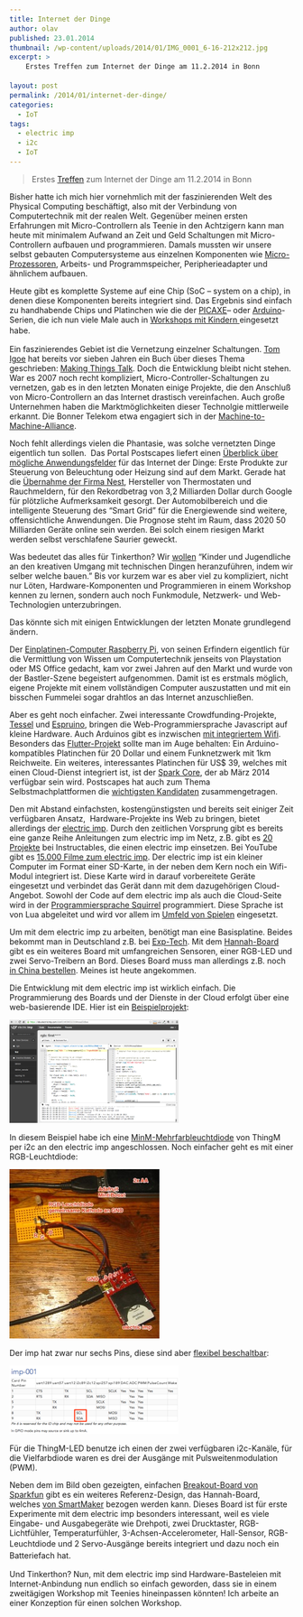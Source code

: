 ```yaml
---
title: Internet der Dinge
author: olav
published: 23.01.2014
thumbnail: /wp-content/uploads/2014/01/IMG_0001_6-16-212x212.jpg
excerpt: >
    Erstes Treffen zum Internet der Dinge am 11.2.2014 in Bonn

layout: post
permalink: /2014/01/internet-der-dinge/
categories:
  - IoT
tags:
  - electric imp
  - i2c
  - IoT
---
```

> Erstes [Treffen][1] zum Internet der Dinge am 11.2.2014 in Bonn

Bisher hatte ich mich hier vornehmlich mit der faszinierenden Welt des Physical Computing beschäftigt, also mit der Verbindung von Computertechnik mit der realen Welt. Gegenüber meinen ersten Erfahrungen mit Micro-Controllern als Teenie in den Achtzigern kann man heute mit minimalem Aufwand an Zeit und Geld Schaltungen mit Micro-Controllern aufbauen und programmieren. Damals mussten wir unsere selbst gebauten Computersysteme aus einzelnen Komponenten wie [Micro-Prozessoren][2], Arbeits- und Programmspeicher, Peripherieadapter und ähnlichem aufbauen.

Heute gibt es komplette Systeme auf eine Chip (SoC &#8211; system on a chip), in denen diese Komponenten bereits integriert sind. Das Ergebnis sind einfach zu handhabende Chips und Platinchen wie die der [PICAXE][3]&#8211; oder [Arduino][4]-Serien, die ich nun viele Male auch in [Workshops mit Kindern ][5]eingesetzt habe.<span style="line-height: 1.5em;"> </span>

Ein faszinierendes Gebiet ist die Vernetzung einzelner Schaltungen. [Tom Igoe][6] hat bereits vor sieben Jahren ein Buch über dieses Thema geschrieben: [Making Things Talk][7]. Doch die Entwicklung bleibt nicht stehen. War es 2007 noch recht kompliziert, Micro-Controller-Schaltungen zu vernetzen, gab es in den letzten Monaten einige Projekte, die den Anschluß von Micro-Controllern an das Internet drastisch vereinfachen. Auch große Unternehmen haben die Marktmöglichkeiten dieser Technolgie mittlerweile erkannt. Die Bonner Telekom etwa engagiert sich in der [Machine-to-Machine-Alliance][8].

Noch fehlt allerdings vielen die Phantasie, was solche vernetzten Dinge eigentlich tun sollen.  Das Portal Postscapes liefert einen [Überblick über mögliche Anwendungsfelder][9] für das Internet der Dinge: Erste Produkte zur Steuerung von Beleuchtung oder Heizung sind auf dem Markt. Gerade hat die [Übernahme der Firma Nest][10], Hersteller von Thermostaten und Rauchmeldern, für den Rekordbetrag von 3,2 Milliarden Dollar durch Google für plötzliche Aufmerksamkeit gesorgt. Der Automobilbereich und die intelligente Steuerung des &#8220;Smart Grid&#8221; für die Energiewende sind weitere, offensichtliche Anwendungen. Die Prognose steht im Raum, dass 2020 50 Milliarden Geräte online sein werden. Bei solch einem riesigen Markt werden selbst verschlafene Saurier geweckt.

Was bedeutet das alles für Tinkerthon? Wir [wollen][11] &#8220;Kinder und Jugendliche an den kreativen Umgang mit technischen Dingen heranzuführen, indem wir selber welche bauen.&#8221; Bis vor kurzem war es aber viel zu kompliziert, nicht nur Löten, Hardware-Komponenten und Programmieren in einem Workshop kennen zu lernen, sondern auch noch Funkmodule, Netzwerk- und Web-Technologien unterzubringen.

Das könnte sich mit einigen Entwicklungen der letzten Monate grundlegend ändern.

Der [Einplatinen-Computer Raspberry Pi][12], von seinen Erfindern eigentlich für die Vermittlung von Wissen um Computertechnik jenseits von Playstation oder MS Office gedacht, kam vor zwei Jahren auf den Markt und wurde von der Bastler-Szene begeistert aufgenommen. Damit ist es erstmals möglich, eigene Projekte mit einem vollständigen Computer auszustatten und mit ein bisschen Fummelei sogar drahtlos an das Internet anzuschließen.

Aber es geht noch einfacher. Zwei interessante Crowdfunding-Projekte, [Tessel][13] und [Espruino][14], bringen die Web-Programmiersprache Javascript auf kleine Hardware. Auch Arduinos gibt es inzwischen [mit integriertem Wifi][15]. Besonders das [Flutter-Projekt][16] sollte man im Auge behalten: Ein Arduino-kompatibles Platinchen für 20 Dollar und einem Funknetzwerk mit 1km Reichweite. Ein weiteres, interessantes Platinchen für US$ 39, welches mit einen Cloud-Dienst integriert ist, ist der [Spark Core][17], der ab März 2014 verfügbar sein wird. Postscapes hat auch zum Thema Selbstmachplattformen die [wichtigsten Kandidaten][18] zusammengetragen.

Den mit Abstand einfachsten, kostengünstigsten und bereits seit einiger Zeit verfügbaren Ansatz,  Hardware-Projekte ins Web zu bringen, bietet allerdings der [electric imp][19]. Durch den zeitlichen Vorsprung gibt es bereits eine ganze Reihe Anleitungen zum electric imp im Netz, z.B. gibt es [20 Projekte][20] bei Instructables, die einen electric imp einsetzen. Bei YouTube gibt es [15.000 Filme zum electric imp][21]. Der electric imp ist ein kleiner Computer im Format einer SD-Karte, in der neben dem Kern noch ein Wifi-Modul integriert ist. Diese Karte wird in darauf vorbereitete Geräte eingesetzt und verbindet das Gerät dann mit dem dazugehörigen Cloud-Angebot. Sowohl der Code auf dem electric imp als auch die Cloud-Seite wird in der [Programmiersprache Squirrel][22] programmiert. Diese Sprache ist von Lua abgeleitet und wird vor allem im [Umfeld von Spielen][23] eingesetzt.

Um mit dem electric imp zu arbeiten, benötigt man eine Basisplatine. Beides bekommt man in Deutschland z.B. bei [Exp-Tech][24]. Mit dem [Hannah-Board][25] gibt es ein weiteres Board mit umfangreichen Sensoren, einer RGB-LED und zwei Servo-Treibern an Bord. Dieses Board muss man allerdings z.B. noch [in China bestellen][26]. Meines ist heute angekommen.

Die Entwicklung mit dem electric imp ist wirklich einfach. Die Programmierung des Boards und der Dienste in der Cloud erfolgt über eine web-basierende IDE. Hier ist ein [Beispielprojekt][27]:

<a href="/wp-content/uploads/2014/01/Electric_Imp_-_IDE.png" rel="lightbox[871]" title="Internet der Dinge"><img class="size-medium wp-image-877 aligncenter" alt="IDE für den electric imp" src="/wp-content/uploads/2014/01/Electric_Imp_-_IDE-300x183.png" width="300" height="183" /></a>

In diesem Beispiel habe ich eine [MinM-Mehrfarbleuchtdiode][28] von ThingM per i2c an den electric imp angeschlossen. Noch einfacher geht es mit einer RGB-Leuchtdiode:

<a href="/wp-content/uploads/2014/01/IMG_0001_6-16.jpg" rel="lightbox[871]" title="Internet der Dinge"><img class="size-medium wp-image-878 aligncenter" alt="RGB-LED am electric imp" src="/wp-content/uploads/2014/01/IMG_0001_6-16-266x300.jpg" width="266" height="300" /></a>

Der imp hat zwar nur sechs Pins, diese sind aber [flexibel beschaltbar][29]:

<a href="/wp-content/uploads/2014/01/Electric_Imp_-_Imp_Pin_Mux-2.png" rel="lightbox[871]" title="Internet der Dinge"><img class="size-medium wp-image-879 aligncenter" alt="Flexible Anschlußbelegung des electric imp" src="/wp-content/uploads/2014/01/Electric_Imp_-_Imp_Pin_Mux-2-300x121.png" width="300" height="121" /></a>

Für die ThingM-LED benutze ich einen der zwei verfügbaren i2c-Kanäle, für die Vielfarbdiode waren es drei der Ausgänge mit Pulsweitenmodulation (PWM).

Neben dem im Bild oben gezeigten, einfachen [Breakout-Board von Sparkfun][30] gibt es ein weiteres Referenz-Design, das Hannah-Board, welches [von SmartMaker][26] bezogen werden kann. Dieses Board ist für erste Experimente mit dem electric imp besonders interessant, weil es viele Eingabe- und Ausgabegeräte wie Drehpoti, zwei Drucktaster, RGB-Lichtfühler, Temperaturfühler, 3-Achsen-Accelerometer, Hall-Sensor, RGB-Leuchtdiode und 2 Servo-Ausgänge<span style="line-height: 1.5em;"> bereits integriert und dazu noch ein Batteriefach hat.</span>

Und Tinkerthon? Nun, mit dem electric imp sind Hardware-Basteleien mit Internet-Anbindung nun endlich so einfach geworden, dass sie in einem zweitägigen Workshop mit Teenies hineinpassen könnten! Ich arbeite an einer Konzeption für einen solchen Workshop.

 [1]: http://www.meetup.com/Internet-of-Things-Bonn/events/162208982/
 [2]: http://6502.org/
 [3]: http://www.picaxe.com/
 [4]: http://arduino.cc/
 [5]: /?s=workshop
 [6]: http://tigoe.net/
 [7]: http://www.oreilly.de/catalog/9780596510510/
 [8]: http://m2m-alliance.de/
 [9]: http://postscapes.com/internet-of-things-examples/
 [10]: http://www.heise.de/newsticker/meldung/Google-kauft-Heimvernetzer-Nest-fuer-3-2-Milliarden-Dollar-2084501.html
 [11]: /konzept/
 [12]: http://www.raspberrypi.org/
 [13]: http://tessel.io/
 [14]: http://www.espruino.com/
 [15]: http://arduino.cc/en/Main/ArduinoBoardYun
 [16]: http://www.flutterwireless.com/
 [17]: https://www.spark.io/
 [18]: http://postscapes.com/internet-of-things-diy
 [19]: http://electricimp.com/
 [20]: http://www.instructables.com/tag/type-id/category-technology/keyword-electric%20imp/
 [21]: http://www.youtube.com/results?search_query=electric+imp
 [22]: http://squirrel-lang.org/
 [23]: http://en.wikipedia.org/wiki/Squirrel_(programming_language)#Games_using_Squirrel
 [24]: http://www.exp-tech.de/Shields/Electric-Imp-Breakout.html
 [25]: http://electricimp.com/docs/hardware/resources/reference-designs/hannah/
 [26]: http://smartmaker.com/index.php/electric-imp/electric-imp-hannah-development-board.html
 [27]: https://github.com/tinkerthon/electricimp-blinkm
 [28]: http://thingm.com/products/blinkm-minm/
 [29]: http://electricimp.com/docs/hardware/imp/pinmux/
 [30]: https://www.sparkfun.com/products/11400
